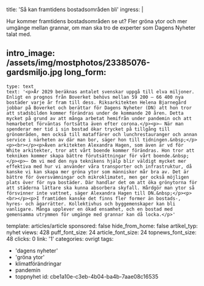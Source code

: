 title: 'Så kan framtidens bostadsområden bli'
ingress: |
  <p>Hur kommer framtidens bostadsområden se ut? Fler gröna ytor och mer umgänge mellan grannar, om man ska tro de experter som Dagens Nyheter talat med.
  </p>
  
intro_image: /assets/img/mostphotos/23385076-gardsmiljo.jpg
long_form:
  -
    type: text
    text: '<p>År 2029 beräknas antalet svenskar uppgå till elva miljoner. Enligt en prognos från Boverket behövs mellan 59 200 – 66 400 nya bostäder varje år fram till dess. Riksarkitekten Helena Bjarnegård jobbar på Boverket och berättar för Dagens Nyheter (DN) att hon tror att stadsbilden kommer förändras under de kommande 20 åren. Detta mycket på grund av att många arbetat hemifrån under pandemin och att hemarbetet förväntas fortsätta även efter corona.</p><p>– När man spenderar mer tid i sin bostad ökar trycket på tillgång till grönområden, men också till mataffärer och lunchrestauranger och annan service i närheten av där man bor, säger hon till tidningen.&nbsp;</p><p><br></p><p>Även arkitekten Alexandra Hagen, som även är vd för White arkitekter, tror att vårt boende kommer förändras. Hon tror att tekniken kommer skapa bättre förutsättningar för vårt boende.&nbsp;</p><p>– Om vi med den nya teknikens hjälp blir väldigt mycket mer effektiva med hur vi använder våra transporter och infrastruktur, då kanske vi kan skapa mer gröna ytor som människor mår bra av. Det är bättre för översvämningar och mikroklimatet, men ger också möjligen plats över för nya bostäder. Där handlar det om att öka grönytorna för att städerna lättare ska kunna absorbera skyfall. Hårdgör man ytor så försvinner inte vattnet, säger Alexandra Hagen till DN.&nbsp;</p><p><br></p><p>I framtiden kanske det finns fler former än bostads-, hyres- och ägarrätter. Kollektivhus och byggemenskaper kan bli vanligare. Många upplever en ökad ensamhet, och en bostad med gemensamma utrymmen för umgänge med grannar kan då locka.</p>'
template: articles/article
sponsored: false
hide_from_home: false
artikel_typ: nyhet
views: 428
puff_font_size: 24
article_font_size: 24
topnews_font_size: 48
clicks: 0
link: '1'
categories: ovrigt
tags:
  - 'dagens nyheter'
  - 'gröna ytor'
  - klimatförändringar
  - pandemin
  - toppnyhet
id: cbe1a10e-c3eb-4b04-ba4b-7aae08c16535
